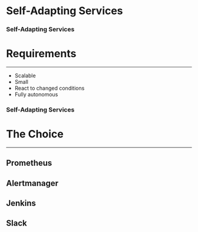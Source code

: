 # Self-Adapting Services


### Self-Adapting Services

# Requirements

---

* Scalable
* Small
* React to changed conditions
* Fully autonomous


### Self-Adapting Services

# The Choice

---

## Prometheus
## Alertmanager
## Jenkins
## Slack